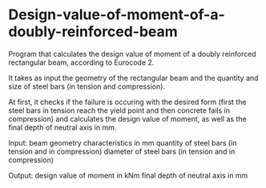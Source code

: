 # Design-value-of-moment-of-a-doubly-reinforced-beam
Program that calculates the design value of moment of a doubly reinforced rectangular beam, according to Eurocode 2. 

It takes as input the geometry of the rectangular beam and the quantity and size of steel bars 
(in tension and compression).

At first, it checks if the failure is occuring with the desired form (first the steel bars in tension reach the
yield point and then concrete fails in compression) and calculates the design value of moment, 
as well as the final depth of neutral axis in mm.

Input: 
beam geometry characteristics in mm
quantity of steel bars (in tension and in compression)
diameter of steel bars (in tension and in compression)

Output:
design value of moment in kNm
final depth of neutral axis in mm
